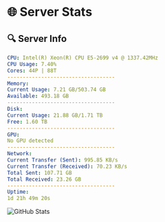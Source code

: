 # 🌐 Server Stats
## 🔍 Server Info
```yaml
CPU: Intel(R) Xeon(R) CPU E5-2699 v4 @ 1337.42MHz
CPU Usage: 7.40%
Cores: 44P | 88T
-----------------------------------
Memory:
Current Usage: 7.21 GB/503.74 GB
Available: 493.18 GB
-----------------------------------
Disk:
Current Usage: 21.88 GB/1.71 TB
Free: 1.60 TB
-----------------------------------
GPU:
No GPU detected
-----------------------------------
Network:
Current Transfer (Sent): 995.85 KB/s
Current Transfer (Received): 70.23 KB/s
Total Sent: 107.71 GB
Total Received: 23.26 GB
-----------------------------------
Uptime:
1d 21h 49m 20s
```
![GitHub Stats](https://img.shields.io/badge/Updated-2025-04-21_14:58:08-blue)